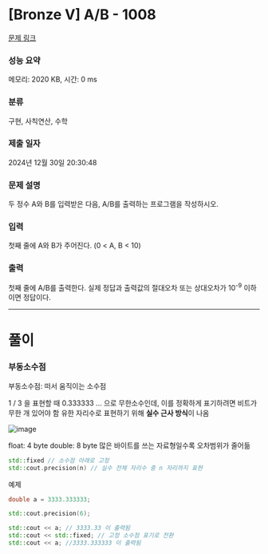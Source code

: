 # [Bronze V] A/B - 1008 

[문제 링크](https://www.acmicpc.net/problem/1008) 

### 성능 요약

메모리: 2020 KB, 시간: 0 ms

### 분류

구현, 사칙연산, 수학

### 제출 일자

2024년 12월 30일 20:30:48

### 문제 설명

<p>두 정수 A와 B를 입력받은 다음, A/B를 출력하는 프로그램을 작성하시오.</p>

### 입력 

 <p>첫째 줄에 A와 B가 주어진다. (0 < A, B < 10)</p>

### 출력 

 <p>첫째 줄에 A/B를 출력한다. 실제 정답과 출력값의 절대오차 또는 상대오차가 10<sup>-9</sup> 이하이면 정답이다.</p>

---

# 풀이
### 부동소수점
부동소수점: 떠서 움직이는 소수점

1 / 3 을 표현할 때 0.333333 ... 으로 무한소수인데, 이를 정확하게 표기하려면 비트가 무한 개 있어야 함
유한 자리수로 표현하기 위해 <strong>실수 근사 방식</strong>이 나옴

![image](https://github.com/user-attachments/assets/31823d8a-a0ce-4c26-9065-3228545d6c09)

float: 4 byte
double: 8 byte
많은 바이트를 쓰는 자료형일수록 오차범위가 줄어듦

```c++
std::fixed // 소수점 아래로 고정
std::cout.precision(n) // 실수 전체 자리수 중 n 자리까지 표현
```

예제
```c++
double a = 3333.333333;

std::cout.precision(6);

std::cout << a; // 3333.33 이 출력됨
std::cout << std::fixed; // 고정 소수점 표기로 전환
std::cout << a; //3333.333333 이 출력됨
```
